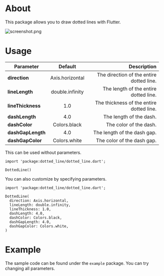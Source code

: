 # About

This package allows you to draw dotted lines with Flutter.

![screenshot.png](https://github.com/umechanhika/dotted_line/blob/master/image/screenshot.png "screenshot.png")

# Usage

| Parameter         | Default         | Description                              |
| ----------------- | :-------------: | ---------------------------------------: |
| **direction**     | Axis.horizontal | The direction of the entire dotted line. |
| **lineLength**    | double.infinity | The length of the entire dotted line.    |
| **lineThickness** | 1.0             | The thickness of the entire dotted line. |
| **dashLength**    | 4.0             | The length of the dash.                  |
| **dashColor**     | Colors.black    | The color of the dash.                   |
| **dashGapLength** | 4.0             | The length of the dash gap.              |
| **dashGapColor**  | Colors.white    | The color of the dash gap.               |

This can be used without parameters.

```
import 'package:dotted_line/dotted_line.dart';

DottedLine()
```

You can also customize by specifying parameters.

```
import 'package:dotted_line/dotted_line.dart';

DottedLine(
  direction: Axis.horizontal,
  lineLength: double.infinity,
  lineThickness: 1.0,
  dashLength: 4.0,
  dashColor: Colors.black,
  dashGapLength: 4.0,
  dashGapColor: Colors.white,
)
```

# Example
The sample code can be found under the `example` package.
You can try changing all parameters.